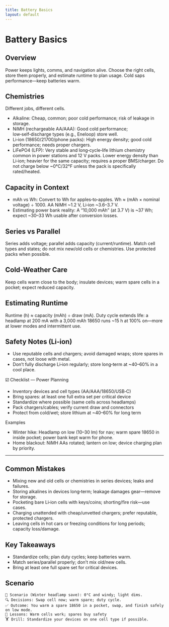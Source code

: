 ```yaml
---
title: Battery Basics
layout: default
---
```


# Battery Basics

## Overview
Power keeps lights, comms, and navigation alive. Choose the right cells, store them properly, and estimate runtime to plan usage. Cold saps performance—keep batteries warm.

## Chemistries
Different jobs, different cells.

- Alkaline: Cheap, common; poor cold performance; risk of leakage in storage.
- NiMH (rechargeable AA/AAA): Good cold performance; low‑self‑discharge types (e.g., Eneloop) store well.
- Li‑ion (18650/21700/phone packs): High energy density; good cold performance; needs proper chargers.
- LiFePO4 (LFP): Very stable and long‑cycle‑life lithium chemistry common in power stations and 12 V packs. Lower energy density than Li‑ion; heavier for the same capacity; requires a proper BMS/charger. Do not charge below ~0°C/32°F unless the pack is specifically rated/heated.

## Capacity in Context
- mAh vs Wh: Convert to Wh for apples‑to‑apples. Wh ≈ (mAh × nominal voltage) ÷ 1000. AA NiMH ~1.2 V, Li‑ion ~3.6–3.7 V.
- Estimating power bank reality: A “10,000 mAh” (at 3.7 V) is ~37 Wh; expect ~30–33 Wh usable after conversion losses.

## Series vs Parallel
Series adds voltage; parallel adds capacity (current/runtime). Match cell types and states; do not mix new/old cells or chemistries. Use protected packs when possible.

## Cold-Weather Care
Keep cells warm close to the body; insulate devices; warm spare cells in a pocket; expect reduced capacity.

## Estimating Runtime
Runtime (h) ≈ capacity (mAh) ÷ draw (mA). Duty cycle extends life: a headlamp at 200 mA with a 3,000 mAh 18650 runs ~15 h at 100% on—more at lower modes and intermittent use.

## Safety Notes (Li‑ion)
- Use reputable cells and chargers; avoid damaged wraps; store spares in cases, not loose with metal.
- Don’t fully discharge Li‑ion regularly; store long‑term at ~40–60% in a cool place.

☑️ Checklist — Power Planning
- Inventory devices and cell types (AA/AAA/18650/USB‑C)
- Bring spares: at least one full extra set per critical device
- Standardize where possible (same cells across headlamps)
- Pack chargers/cables; verify current draw and connectors
- Protect from cold/wet; store lithium at ~40–60% for long term

Examples
- Winter hike: Headlamp on low (10–30 lm) for nav; warm spare 18650 in inside pocket; power bank kept warm for phone.
- Home blackout: NiMH AAs rotated; lantern on low; device charging plan by priority.

---

## Common Mistakes
- Mixing new and old cells or chemistries in series devices; leaks and failures.
- Storing alkalines in devices long‑term; leakage damages gear—remove for storage.
- Pocketing bare Li‑ion cells with keys/coins; shorting/fire risk—use cases.
- Charging unattended with cheap/unvetted chargers; prefer reputable, protected chargers.
- Leaving cells in hot cars or freezing conditions for long periods; capacity loss/damage.

## Key Takeaways
- Standardize cells; plan duty cycles; keep batteries warm.
- Match series/parallel properly; don’t mix old/new cells.
- Bring at least one full spare set for critical devices.

## Scenario

```
🧭 Scenario (Winter headlamp save): 0°C and windy; light dims.
🔍 Decisions: Swap cell now; warm spare; duty cycle.
✅ Outcome: You warm a spare 18650 in a pocket, swap, and finish safely on low mode.
🧠 Lessons: Warm cells work; spares buy safety
🏋️ Drill: Standardize your devices on one cell type if possible.
```
